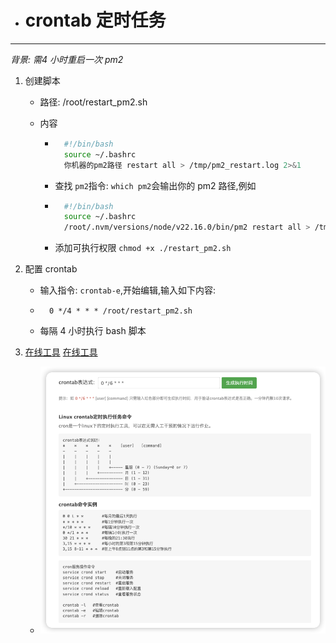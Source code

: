 - # crontab 定时任务

---

*背景: 需4 小时重启一次 pm2*

1. 创建脚本

    - 路径: /root/restart_pm2.sh

    - 内容

        - ```bash
            #!/bin/bash
            source ~/.bashrc
            你机器的pm2路径 restart all > /tmp/pm2_restart.log 2>&1
            ```

        - 查找 `pm2`指令: `which pm2`会输出你的 pm2 路径,例如

        - ```bash
            #!/bin/bash
            source ~/.bashrc
            /root/.nvm/versions/node/v22.16.0/bin/pm2 restart all > /tmp/pm2_restart.log 2>&1
            ```

        - 添加可执行权限 `chmod +x ./restart_pm2.sh `

2. 配置 crontab

    - 输入指令: `crontab-e`,开始编辑,输入如下内容:

    - ```
        0 */4 * * * /root/restart_pm2.sh
        ```

    - 每隔 4 小时执行 bash 脚本

3. [在线工具](https://www.iamwawa.cn/crontab.html) [在线工具](https://www.bejson.com/othertools/cron/)

    - ![image-20250523084033556](assets/image-20250523084033556.png)
